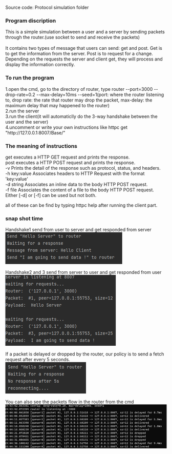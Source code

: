 Source code: Protocol simulation folder

<h3>Program discription</h3>
This is a simple simulation between a user and a server by sending packets through the router.(use socket to send and receive the packets)<br/><br/> 
It contains two types of message that users can send: get and post. Get is to get the information from the server. Post is to request for a change. Depending on the requests the server and client get, they will process and display the information correctly.


<h3>To run the program</h3>
1.open the cmd, go to the directory of router, type router --port=3000 --drop-rate=0.2 --max-delay=10ms --seed=1(port: where the router listening to, drop rate: the rate that router may drop the packet, max-delay: the maximum delay that may happened to the router)<br/>
2.run the server<br/>
3.run the client(it will automaticlly do the 3-way handshake between the user and the server)<br/>
4.uncomment or write your own instructions like httpc get "http://127.0.0.1:8007/Base/"<br/>

<h3>The meaning of instructions</h3>
get     executes a HTTP GET request and prints the response.<br/>
post    executes a HTTP POST request and prints the response.<br/>
-v      Prints the detail of the response such as protocol, status, and headers.<br/>
-h      key:value Associates headers to HTTP Request with the format 'key:value'<br/>
-d      string Associates an inline data to the body HTTP POST request.<br/>
-f      file Associates the content of a file to the body HTTP POST request.<br/>
Either [-d] or [-f] can be used but not both.<br/>

all of these can be find by typing httpc help after running the client part.

<h3>snap shot time</h3>
Handshake1 send from user to server and get responded from server<br/>
<img src="https://github.com/yifan-He/Projects-Demonstration/blob/main/Project%203/img/handshake2.png"/><br/>

Handshake2 and 3 send from server to user and get responded from user<br/>
<img src="https://github.com/yifan-He/Projects-Demonstration/blob/main/Project%203/img/handshake1%2C3.png"/><br/>

If a packet is delayed or dropped by the router, our policy is to send a fetch request after every 5 seconds.<br/>
<img src="https://github.com/yifan-He/Projects-Demonstration/blob/main/Project%203/img/no%20response.png"/><br/>

You can also see the packets flow in the router from the cmd<br/>
<img src="https://github.com/yifan-He/Projects-Demonstration/blob/main/Project%203/img/cmd%20data.png"/><br/>
